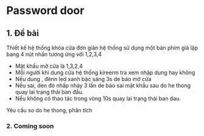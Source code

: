 # Password door

## 1. Đề bài 
Thiết kế hệ thống khóa cửa đơn giản hệ thống sử dụng một bàn phím giả lập bang 4 nút nhấn tương ứng với 1,2,3,4

- Mật khẩu mở cửa là 1,3,2,4
- Mỗi người khi dung cửa hệ thống kireerm tra xem nhập dung hay không 
- Nếu dung , đènn led xanh bậc sáng 3s de báo mở cửa
- Nếu sai, den đỏ nhấp nháy 3 lần de báo sai mật khẩu sau do he thong quay lai trạng thái ban đầu.
- Nếu không có thao tác trong vòng 10s quay lai trạng thái ban dau. 

Yêu cầu so do he thong, phân tích 

### 2. Coming soon